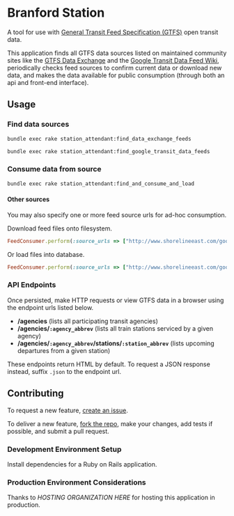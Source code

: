 # Branford Station

A tool for use with [General Transit Feed Specification (GTFS)](https://developers.google.com/transit/gtfs/) open transit data.

This application
 finds all GTFS data sources listed on maintained community sites like
  the [GTFS Data Exchange](http://www.gtfs-data-exchange.com/) and 
  the [Google Transit Data Feed Wiki](https://code.google.com/p/googletransitdatafeed/wiki/PublicFeeds),
 periodically checks feed sources to confirm current data or download new data,
 and makes the data available for public consumption (through both an api and front-end interface).

##  Usage

### Find data sources

```` sh
bundle exec rake station_attendant:find_data_exchange_feeds
````

```` sh
bundle exec rake station_attendant:find_google_transit_data_feeds
````

### Consume data from source

``` sh
bundle exec rake station_attendant:find_and_consume_and_load
```

#### Other sources

You may also specify one or more feed source urls for ad-hoc consumption.

Download feed files onto filesystem.

```` rb
FeedConsumer.perform(:source_urls => ["http://www.shorelineeast.com/google_transit.zip", "http://web.mta.info/developers/data/mnr/google_transit.zip"])
````

Or load files into database.

 ```` rb
FeedConsumer.perform(:source_urls => ["http://www.shorelineeast.com/google_transit.zip", "http://web.mta.info/developers/data/mnr/google_transit.zip"], :load => true)
````

### API Endpoints

Once persisted, make HTTP requests or view GTFS data in a browser using the endpoint urls listed below.

 + **/agencies** (lists all participating transit agencies)
 + **/agencies/`:agency_abbrev`** (lists all train stations serviced by a given agency)
 + **/agencies/`:agency_abbrev`/stations/`:station_abbrev`** (lists upcoming departures from a given station)

These endpoints return HTML by default. To request a JSON response instead, suffix `.json` to the endpoint url.

## Contributing

To request a new feature, [create an issue](https://github.com/s2t2/branford_station/issues/new).

To deliver a new feature, [fork the repo](https://github.com/s2t2/branford_station/issues#fork-destination-box), make your changes, add tests if possible, and submit a pull request.

### Development Environment Setup

Install dependencies for a Ruby on Rails application.

### Production Environment Considerations

Thanks to *HOSTING ORGANIZATION HERE* for hosting this application in production.
